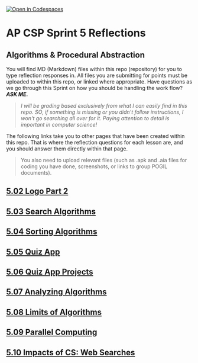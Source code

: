 [![Open in Codespaces](https://classroom.github.com/assets/launch-codespace-7f7980b617ed060a017424585567c406b6ee15c891e84e1186181d67ecf80aa0.svg)](https://classroom.github.com/open-in-codespaces?assignment_repo_id=13400844)
# AP CSP Sprint 5 Reflections

## Algorithms & Procedural Abstraction

You will find MD (Markdown) files within this repo (repository) for you to type reflection responses in. All files you are submitting for points must be uploaded to within this repo, or linked where appropriate. Have questions as we go through this Sprint on how you should be handling the work flow? ***ASK ME.***  

>*I will be grading based exclusively from what I can easily find in this repo. SO, if something is missing or you didn't follow instructions, I won't go searching all over for it. Paying attention to detail is important in computer science!*

The following links take you to other pages that have been created within this repo. That is where the reflection questions for each lesson are, and you should answer them directly within that page.

>You also need to upload relevant files (such as .apk and .aia files for coding you have done, screenshots, or links to group POGIL documents).

## [5.02 Logo Part 2](5-02-reflection.md)
## [5.03 Search Algorithms](5-03-reflection.md)
## [5.04 Sorting Algorithms](5-04-reflection.md)
## [5.05 Quiz App](5-05-reflection.md)
## [5.06 Quiz App Projects](5-06-reflection.md)
## [5.07 Analyzing Algorithms](5-07-reflection.md)
## [5.08 Limits of Algorithms](5-08-reflection.md)
## [5.09 Parallel Computing](5-09-reflection.md)
## [5.10 Impacts of CS: Web Searches](5-10-reflection.md)
